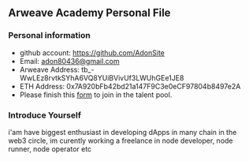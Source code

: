 ## Arweave Academy Personal File

### Personal information

- github account: https://github.com/AdonSite
- Email: adon80436@gmail.com
- Arweave Address: tb\_-WwLEz8rvtkSYhA6VQ8YUiBVivUf3LWUhGEe1JE8
- ETH Address: 0x7A920bFb42bd21a147F9C3e0eCF97804b8497e2A
- Please finish this [form](https://docs.google.com/forms/d/e/1FAIpQLSfWA5fIIcBgmRppm3jNz5vmf9Mai_QMVil-2pO4r7YKn_Zhtw/viewform?usp=sf_link) to join in the talent pool.

### Introduce Yourself

i'am have biggest enthusiast in developing dApps in many chain in the web3 circle, im curently working a freelance in node developer, node runner, node operator etc
